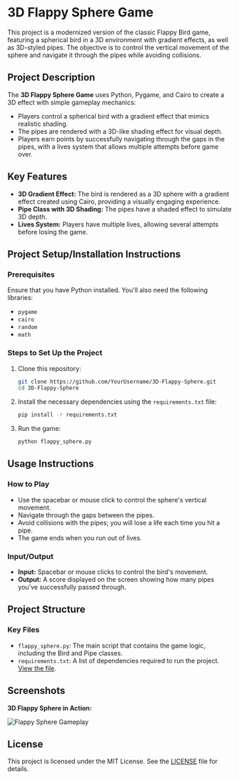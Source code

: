 # 3D Flappy Sphere Game

This project is a modernized version of the classic Flappy Bird game, featuring a spherical bird in a 3D environment with gradient effects, as well as 3D-styled pipes. The objective is to control the vertical movement of the sphere and navigate it through the pipes while avoiding collisions.

## Project Description

The **3D Flappy Sphere Game** uses Python, Pygame, and Cairo to create a 3D effect with simple gameplay mechanics:
- Players control a spherical bird with a gradient effect that mimics realistic shading.
- The pipes are rendered with a 3D-like shading effect for visual depth.
- Players earn points by successfully navigating through the gaps in the pipes, with a lives system that allows multiple attempts before game over.

## Key Features
- **3D Gradient Effect:** The bird is rendered as a 3D sphere with a gradient effect created using Cairo, providing a visually engaging experience.
- **Pipe Class with 3D Shading:** The pipes have a shaded effect to simulate 3D depth.
- **Lives System:** Players have multiple lives, allowing several attempts before losing the game.

## Project Setup/Installation Instructions

### Prerequisites
Ensure that you have Python installed. You'll also need the following libraries:
- `pygame`
- `cairo`
- `random`
- `math`

### Steps to Set Up the Project

1. Clone this repository:
    ```bash
    git clone https://github.com/YourUsername/3D-Flappy-Sphere.git
    cd 3D-Flappy-Sphere
    ```

2. Install the necessary dependencies using the `requirements.txt` file:
    ```bash
    pip install -r requirements.txt
    ```

3. Run the game:
    ```bash
    python flappy_sphere.py
    ```

## Usage Instructions

### How to Play

- Use the spacebar or mouse click to control the sphere's vertical movement.
- Navigate through the gaps between the pipes.
- Avoid collisions with the pipes; you will lose a life each time you hit a pipe.
- The game ends when you run out of lives.

### Input/Output

- **Input:** Spacebar or mouse clicks to control the bird's movement.
- **Output:** A score displayed on the screen showing how many pipes you've successfully passed through.

## Project Structure


### Key Files

- `flappy_sphere.py`: The main script that contains the game logic, including the Bird and Pipe classes.
- `requirements.txt`: A list of dependencies required to run the project. [View the file](requirements.txt).

## Screenshots

**3D Flappy Sphere in Action:**

![Flappy Sphere Gameplay](screenshots/flappy_sphere_gameplay.png)

## License

This project is licensed under the MIT License. See the [LICENSE](LICENSE) file for details.
